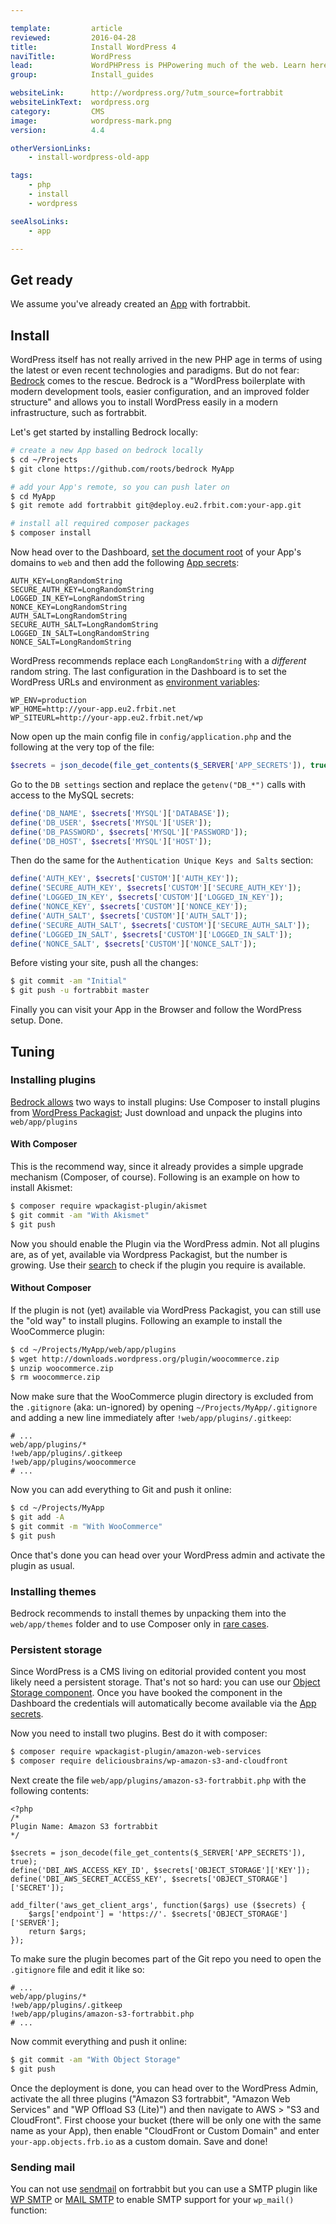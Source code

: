 ```yaml
---

template:         article
reviewed:         2016-04-28
title:            Install WordPress 4
naviTitle:        WordPress
lead:             WordPHPress is PHPowering much of the web. Learn here how to install and tune the popular blogging and CMS engine WordPress 4 on fortrabbit.
group:            Install_guides

websiteLink:      http://wordpress.org/?utm_source=fortrabbit
websiteLinkText:  wordpress.org
category:         CMS
image:            wordpress-mark.png
version:          4.4

otherVersionLinks:
    - install-wordpress-old-app

tags:
    - php
    - install
    - wordpress

seeAlsoLinks:
    - app

---
```


## Get ready

We assume you've already created an [App](app) with fortrabbit. 


## Install

WordPress itself has not really arrived in the new PHP age in terms of using the latest or even recent technologies and paradigms. But do not fear: [Bedrock](https://roots.io/bedrock/) comes to the rescue. Bedrock is a "WordPress boilerplate with modern development tools, easier configuration, and an improved folder structure" and allows you to install WordPress easily in a modern infrastructure, such as fortrabbit.

Let's get started by installing Bedrock locally:

```bash
# create a new App based on bedrock locally
$ cd ~/Projects
$ git clone https://github.com/roots/bedrock MyApp

# add your App's remote, so you can push later on
$ cd MyApp
$ git remote add fortrabbit git@deploy.eu2.frbit.com:your-app.git

# install all required composer packages
$ composer install
```

Now head over to the Dashboard, [set the document root](/domains#toc-set-a-custom-root-path) of your App's domains to `web` and then add the following [App secrets](secrets):

```osterei32
AUTH_KEY=LongRandomString
SECURE_AUTH_KEY=LongRandomString
LOGGED_IN_KEY=LongRandomString
NONCE_KEY=LongRandomString
AUTH_SALT=LongRandomString
SECURE_AUTH_SALT=LongRandomString
LOGGED_IN_SALT=LongRandomString
NONCE_SALT=LongRandomString
```

WordPress recommends replace each `LongRandomString` with a *different* random string. The last configuration in the Dashboard is to set the WordPress URLs and environment as [environment variables](env-vars):

```
WP_ENV=production
WP_HOME=http://your-app.eu2.frbit.net
WP_SITEURL=http://your-app.eu2.frbit.net/wp
```

Now open up the main config file in `config/application.php` and the following at the very top of the file:

```php
$secrets = json_decode(file_get_contents($_SERVER['APP_SECRETS']), true);
```

Go to the `DB settings` section and replace the `getenv("DB_*")` calls with access to the MySQL secrets:

```php
define('DB_NAME', $secrets['MYSQL']['DATABASE']);
define('DB_USER', $secrets['MYSQL']['USER']);
define('DB_PASSWORD', $secrets['MYSQL']['PASSWORD']);
define('DB_HOST', $secrets['MYSQL']['HOST']);
```

Then do the same for the `Authentication Unique Keys and Salts` section:

```php
define('AUTH_KEY', $secrets['CUSTOM']['AUTH_KEY']);
define('SECURE_AUTH_KEY', $secrets['CUSTOM']['SECURE_AUTH_KEY']);
define('LOGGED_IN_KEY', $secrets['CUSTOM']['LOGGED_IN_KEY']);
define('NONCE_KEY', $secrets['CUSTOM']['NONCE_KEY']);
define('AUTH_SALT', $secrets['CUSTOM']['AUTH_SALT']);
define('SECURE_AUTH_SALT', $secrets['CUSTOM']['SECURE_AUTH_SALT']);
define('LOGGED_IN_SALT', $secrets['CUSTOM']['LOGGED_IN_SALT']);
define('NONCE_SALT', $secrets['CUSTOM']['NONCE_SALT']);
```

Before visting your site, push all the changes:

``` bash
$ git commit -am "Initial"
$ git push -u fortrabbit master
```

Finally you can visit your App in the Browser and follow the WordPress setup. Done.

Tuning
------

### Installing plugins

[Bedrock allows](https://roots.io/bedrock/docs/composer/#plugins) two ways to install plugins:  Use Composer to install plugins from [WordPress Packagist](http://wpackagist.org/); Just download and unpack the plugins into `web/app/plugins`

#### With Composer

This is the recommend way, since it already provides a simple upgrade mechanism (Composer, of course). Following is an example on how to install Akismet:

```bash
$ composer require wpackagist-plugin/akismet
$ git commit -am "With Akismet"
$ git push
```

Now you should enable the Plugin via the WordPress admin. Not all plugins are, as of yet, available via Wordpress Packagist, but the number is growing. Use their [search](http://wpackagist.org/) to check if the plugin you require is available.

#### Without Composer

If the plugin is not (yet) available via WordPress Packagist, you can still use the "old way" to install plugins. Following an example to install the WooCommerce plugin:

```bash
$ cd ~/Projects/MyApp/web/app/plugins
$ wget http://downloads.wordpress.org/plugin/woocommerce.zip
$ unzip woocommerce.zip
$ rm woocommerce.zip
```

Now make sure that the WooCommerce plugin directory is excluded from the `.gitignore` (aka: un-ignored) by opening `~/Projects/MyApp/.gitignore` and adding a new line immediately after `!web/app/plugins/.gitkeep`:

```
# ...
web/app/plugins/*
!web/app/plugins/.gitkeep
!web/app/plugins/woocommerce
# ...
```

Now you can add everything to Git and push it online:

```bash
$ cd ~/Projects/MyApp
$ git add -A
$ git commit -m "With WooCommerce"
$ git push
```

Once that's done you can head over your WordPress admin and activate the plugin as usual.

### Installing themes

Bedrock recommends to install themes by unpacking them into the `web/app/themes` folder and to use Composer only in [rare cases](https://roots.io/bedrock/docs/composer/#themes).

### Persistent storage

Since WordPress is a CMS living on editorial provided content you most likely need a persistent storage. That's not so hard: you can use our [Object Storage component](/object-storage). Once you have booked the component in the Dashboard the credentials will automatically become available via the [App secrets](/secrets).

Now you need to install two plugins. Best do it with composer:

```bash
$ composer require wpackagist-plugin/amazon-web-services
$ composer require deliciousbrains/wp-amazon-s3-and-cloudfront
```

Next create the file `web/app/plugins/amazon-s3-fortrabbit.php` with the following contents:

```
<?php
/*
Plugin Name: Amazon S3 fortrabbit
*/

$secrets = json_decode(file_get_contents($_SERVER['APP_SECRETS']), true);
define('DBI_AWS_ACCESS_KEY_ID', $secrets['OBJECT_STORAGE']['KEY']);
define('DBI_AWS_SECRET_ACCESS_KEY', $secrets['OBJECT_STORAGE']['SECRET']);

add_filter('aws_get_client_args', function($args) use ($secrets) {
    $args['endpoint'] = 'https://'. $secrets['OBJECT_STORAGE']['SERVER'];
    return $args;
});
```

To make sure the plugin becomes part of the Git repo you need to open the `.gitignore` file and edit it like so:

```
# ...
web/app/plugins/*
!web/app/plugins/.gitkeep
!web/app/plugins/amazon-s3-fortrabbit.php
# ...
```

Now commit everything and push it online:

```bash
$ git commit -am "With Object Storage"
$ git push
```

Once the deployment is done, you can head over to the WordPress Admin, activate the all three plugins ("Amazon S3 fortrabbit", "Amazon Web Services" and "WP Offload S3 (Lite)") and then navigate to AWS > "S3 and CloudFront". First choose your bucket (there will be only one with the same name as your App), then enable "CloudFront or Custom Domain" and enter `your-app.objects.frb.io` as a custom domain. Save and done!






### Sending mail

You can not use [sendmail](quirks#toc-mailing) on fortrabbit but you can use a SMTP plugin like [WP SMTP](http://wordpress.org/plugins/wp-smtp/) or [MAIL SMTP](http://wordpress.org/plugins/wp-mail-smtp/) to enable SMTP support for your `wp_mail()` function:
